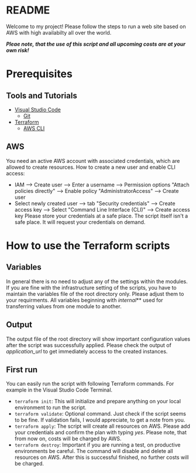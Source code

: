 # README
Welcome to my project!
Please follow the steps to run a web site based on AWS with high availabilty all over the world.

***Pleae note, that the use of this script and all upcoming costs are at your own risk!***

# Prerequisites
## Tools and Tutorials
- [Visual Studio Code](https://code.visualstudio.com/download)
  - [Git](https://git-scm.com/downloads/win)
- [Terraform](https://developer.hashicorp.com/terraform/tutorials/aws-get-started/install-cli)
  - [AWS CLI](https://docs.aws.amazon.com/cli/latest/userguide/getting-started-install.html)

## AWS
You need an active AWS account with associated credentials, which are allowed to create resources.
How to create a new user and enable CLI access:
- IAM --> Create user --> Enter a username --> Permission options "Attach policies directly" --> Enable policy "AdministratorAccess" --> Create user
- Select newly created user --> tab "Security credentials" --> Create access key --> Select "Command Line Interface (CLI)" --> Create access key
Please store your credentials at a safe place. The script itself isn't a safe place. It will request your credentials on demand.

# How to use the Terraform scripts
## Variables
In general there is no need to adjust any of the settings within the modules. If you are fine with the infrastructure setting of the scripts, you have to maintain the variables file of the root directory only. Please adjust them to your requirments.
All variables beginning with *internal*** used for transferring values from one module to another.

## Output
The output file of the root directory will show important configuration values after the script was successfully applied.
Please check the output of *application_url* to get immediately access to the created instances.

## First run
You can easily run the script with following Terraform commands. For example in the Visual Studio Code Terminal.
- `terraform init`: This will initialize and prepare anything on your local environment to run the script.
- `terraform validate`: Optional command. Just check if the script seems to be fine. If validation fails, I would appreciate, to get a note from you.
- `terraform apply`: The script will create all resources on AWS. Please add your credentials and confirm the plan with typing *yes*. Please note, that from now on, costs will be charged by AWS.
- `terraform destroy`: Important if you are running a test, on productive environments be careful. The command will disable and delete all resources on AWS. After this is successful finished, no further costs will be charged.